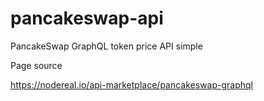 # pancakeswap-api
PancakeSwap GraphQL token price API simple

Page source

https://nodereal.io/api-marketplace/pancakeswap-graphql
